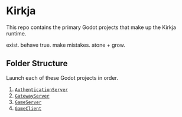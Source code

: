 # Kirkja

This repo contains the primary Godot projects that make up the Kirkja runtime.

exist.
behave true.
make mistakes.
atone + grow.


## Folder Structure
Launch each of these Godot projects in order.
1. [`AuthenticationServer`](AuthenticationServer)
1. [`GatewayServer`](GatewayServer)
1. [`GameServer`](GameServer)
3. [`GameClient`](GameClient)
